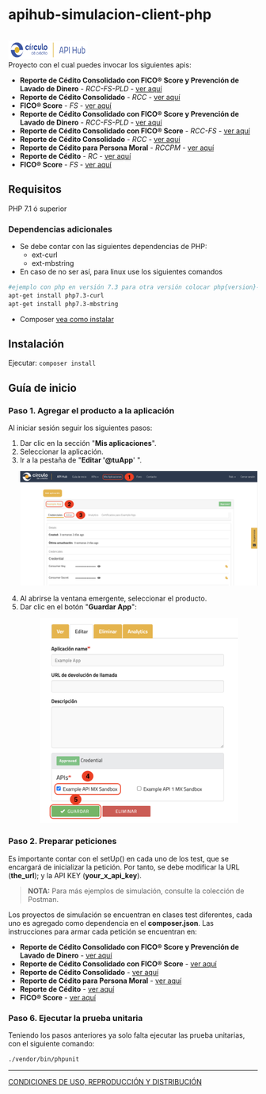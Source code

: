 # apihub-simulacion-client-php

<br/><img src='https://github.com/APIHub-CdC/imagenes-cdc/blob/master/circulo_de_credito-apihub.png' height='37' width='160'/><br/>Proyecto con el cual puedes invocar los siguientes apis:

* **Reporte de Cédito Consolidado con FICO® Score y Prevención de Lavado de Dinero** - *RCC-FS-PLD* - [ver aquí](https://github.com/APIHub-CdC/rcc-ficoscore-pld-client-php)
* **Reporte de Cédito Consolidado** - *RCC* - [ver aquí](https://github.com/APIHub-CdC/rcc-client-php)
* **FICO® Score** - *FS* - [ver aquí](https://github.com/APIHub-CdC/ficoscore-client-php)
* **Reporte de Cédito Consolidado con FICO® Score y Prevención de Lavado de Dinero** - *RCC-FS-PLD* - [ver aquí](https://github.com/APIHub-CdC/rcc-ficoscore-pld-simulacion-client-php)
* **Reporte de Cédito Consolidado con FICO® Score** - *RCC-FS* - [ver aquí](https://github.com/APIHub-CdC/rcc-ficoscore-simulacion-client-php)
* **Reporte de Cédito Consolidado** - *RCC* - [ver aquí](https://github.com/APIHub-CdC/rcc-simulacion-client-php)
* **Reporte de Cédito para Persona Moral** - *RCCPM* - [ver aquí](https://github.com/APIHub-CdC/rcc-pm-simulacion-client-php)
* **Reporte de Cédito** - *RC* - [ver aquí](https://github.com/APIHub-CdC/rc-simulacion-client-php)
* **FICO® Score** - *FS* - [ver aquí](https://github.com/APIHub-CdC/ficoscore-simulacion-client-php)

## Requisitos

PHP 7.1 ó superior

### Dependencias adicionales

- Se debe contar con las siguientes dependencias de PHP:
  - ext-curl
  - ext-mbstring
- En caso de no ser así, para linux use los siguientes comandos

```sh
#ejemplo con php en versión 7.3 para otra versión colocar php{version}-curl
apt-get install php7.3-curl
apt-get install php7.3-mbstring
```

- Composer [vea como instalar][1]

## Instalación

Ejecutar: `composer install`

## Guía de inicio

### Paso 1. Agregar el producto a la aplicación

Al iniciar sesión seguir los siguientes pasos:

1.  Dar clic en la sección "**Mis aplicaciones**".
2.  Seleccionar la aplicación.
3.  Ir a la pestaña de "**Editar '@tuApp**' ".
    <p align="center">
      <img src="https://github.com/APIHub-CdC/imagenes-cdc/blob/master/edit_applications.jpg" width="900">
    </p>
4.  Al abrirse la ventana emergente, seleccionar el producto.
5.  Dar clic en el botón "**Guardar App**":
    <p align="center">
      <img src="https://github.com/APIHub-CdC/imagenes-cdc/blob/master/selected_product.jpg" width="400">
    </p>

### Paso 2. Preparar peticiones

Es importante contar con el setUp() en cada uno de los test, que se encargará de inicializar la petición. Por tanto, se debe modificar la URL (**the_url**); y la API KEY (**your_x_api_key**).

> **NOTA:** Para más ejemplos de simulación, consulte la colección de Postman.

Los proyectos de simulación se encuentran en clases test diferentes, cada uno es agregado como dependencia en el **composer.json**. Las instrucciones para armar cada petición se encuentran en:

* **Reporte de Cédito Consolidado con FICO® Score y Prevención de Lavado de Dinero** - [ver aquí](https://github.com/APIHub-CdC/rcc-ficoscore-pld-simulacion-client-php)
* **Reporte de Cédito Consolidado con FICO® Score** - [ver aquí](https://github.com/APIHub-CdC/rcc-ficoscore-simulacion-client-php)
* **Reporte de Cédito Consolidado** - [ver aquí](https://github.com/APIHub-CdC/rcc-simulacion-client-php)
* **Reporte de Cédito para Persona Moral** - [ver aquí](https://github.com/APIHub-CdC/rcc-pm-simulacion-client-php)
* **Reporte de Cédito** - [ver aquí](https://github.com/APIHub-CdC/rc-simulacion-client-php)
* **FICO® Score** - [ver aquí](https://github.com/APIHub-CdC/ficoscore-simulacion-client-php)

### Paso 6. Ejecutar la prueba unitaria

Teniendo los pasos anteriores ya solo falta ejecutar las prueba unitarias, con el siguiente comando:

```sh
./vendor/bin/phpunit
```

---
[CONDICIONES DE USO, REPRODUCCIÓN Y DISTRIBUCIÓN](https://github.com/APIHub-CdC/licencias-cdc)

[1]: https://getcomposer.org/doc/00-intro.md#installation-linux-unix-macos
